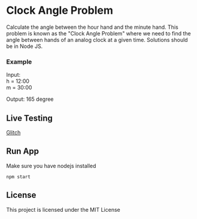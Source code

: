 # Clock Angle Problem

Calculate the angle between the hour hand and the minute hand. This problem is known as the "Clock Angle Problem" where we need to find the angle between hands of an analog clock at a given time. Solutions should be in Node JS.

### Example

Input:\
h = 12:00 \
m = 30:00

Output:
165 degree

## Live Testing

[Glitch](https://glitch.com/edit/#!/phantom-western-sloth)

## Run App

Make sure you have nodejs installed

```console
npm start
```

## License

This project is licensed under the MIT License
